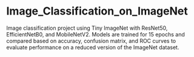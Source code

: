 # Image_Classification_on_ImageNet
Image classification project using Tiny ImageNet with ResNet50, EfficientNetB0, and MobileNetV2. Models are trained for 15 epochs and compared based on accuracy, confusion matrix, and ROC curves to evaluate performance on a reduced version of the ImageNet dataset.
